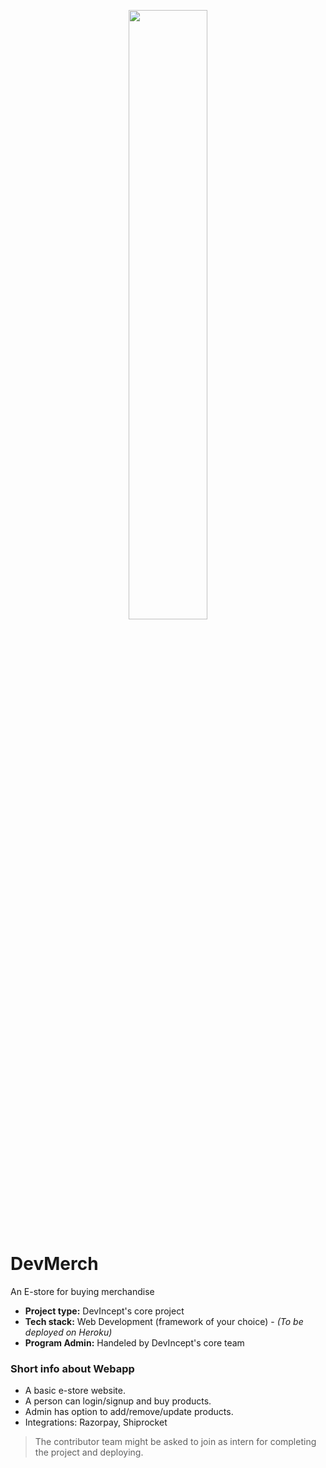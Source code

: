 <p align="center">
        <img src="https://raw.githubusercontent.com/arpit-dwivedi/DevIncept.github.io/master/assets/img/Devincept.gif" width="50%">
</p>

# DevMerch
An E-store for buying merchandise

* **Project type:** DevIncept's core project
* **Tech stack:** Web Development (framework of your choice) - *(To be deployed on Heroku)*
* **Program Admin:** Handeled by DevIncept's core team 

### Short info about Webapp

* A basic e-store website.
* A person can login/signup and buy products.
* Admin has option to add/remove/update products.
* Integrations: Razorpay, Shiprocket

> The contributor team might be asked to join as intern for completing the project and deploying.
